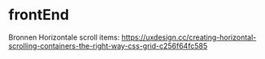 # frontEnd

Bronnen
Horizontale scroll items:
https://uxdesign.cc/creating-horizontal-scrolling-containers-the-right-way-css-grid-c256f64fc585
